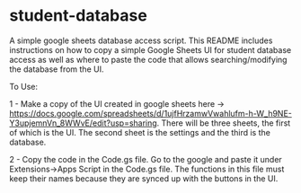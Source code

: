 # student-database
A simple google sheets database access script. This README includes instructions on how to copy a simple Google Sheets UI for student database access as well as where to paste the code that allows searching/modifying the database from the UI.


To Use:

1 - Make a copy of the UI created in google sheets here -> https://docs.google.com/spreadsheets/d/1ujfHrzamwVwahlufm-h-W_h9NE-Y3upjemnVn_8WWvE/edit?usp=sharing. There will be three sheets, the first of which is the UI. The second sheet is the settings and the third is the database.

2 - Copy the code in the Code.gs file. Go to the google  and paste it under Extensions->Apps Script in the Code.gs file. The functions in this file must keep their names because they are synced up with the buttons in the UI.
